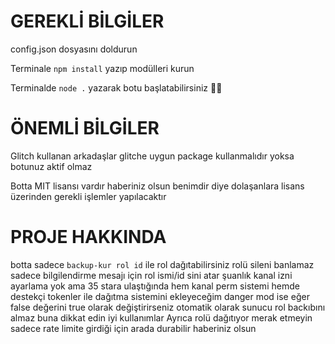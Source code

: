 # GEREKLİ BİLGİLER
config.json dosyasını doldurun

Terminale ``npm install`` yazıp modülleri kurun

Terminalde ``node .`` yazarak botu başlatabilirsiniz 🎉🎉

# ÖNEMLİ BİLGİLER
Glitch kullanan arkadaşlar glitche uygun package kullanmalıdır yoksa botunuz aktif olmaz

Botta MIT lisansı vardır haberiniz olsun benimdir diye dolaşanlara lisans üzerinden gerekli işlemler yapılacaktır

# PROJE HAKKINDA
botta sadece ``backup-kur rol id`` ile rol dağıtabilirsiniz rolü sileni banlamaz sadece bilgilendirme mesajı için rol ismi/id sini atar şuanlık kanal izni ayarlama yok ama 35 stara ulaştığında hem kanal perm sistemi hemde destekçi tokenler ile dağıtma sistemini ekleyeceğim danger mod ise eğer false değerini true olarak değiştirirseniz otomatik olarak sunucu rol backıbını almaz buna dikkat edin iyi kullanımlar Ayrıca rolü dağıtıyor merak etmeyin sadece rate limite girdiği için arada durabilir haberiniz olsun
